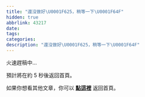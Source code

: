 ```yaml
---
title: "還沒做好\U0001F625，稍等一下\U0001F64F"
hidden: true
abbrlink: 43217
date:
tags:
categories:
description: "還沒做好\U0001F625，稍等一下\U0001F64F"
---
```


火速趕稿中...

預計將在約 <span id="timeout">5</span> 秒後返回首頁。

如果你想看其他文章，你可以 **[點這裡](/)** 返回首頁。

<script>
let countTime = 5;

function count() {
  document.getElementById('timeout').textContent = countTime;
  countTime -= 1;
  if(countTime === 0){
    location.href = '/'; // 記得改成自己網址 Url
  }
  setTimeout(() => {
    count();
  }, 1000);
}

count();
</script>
